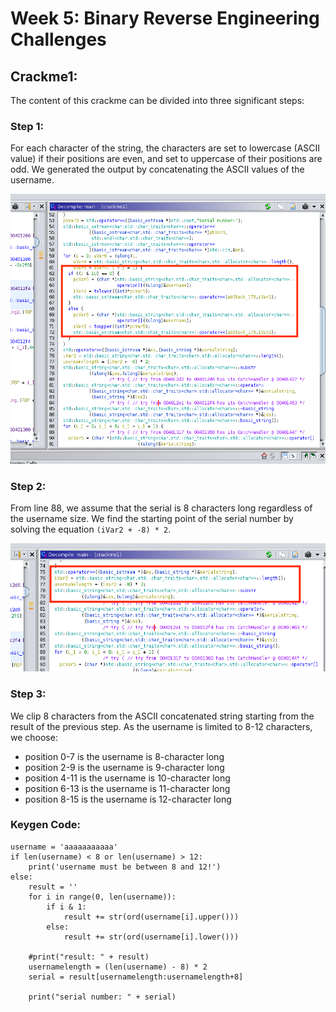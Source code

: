 # Week 5: Binary Reverse Engineering Challenges

## Crackme1:

The content of this crackme can be divided into three significant steps:

### Step 1:

For each character of the string, the characters are set to lowercase (ASCII value) if their positions are even, and set to uppercase of their positions are odd. We generated the output by concatenating the ASCII values of the username.

![crackme1_ss1](images/crackme1_ss1.png)

### Step 2:

From line 88, we assume that the serial is 8 characters long regardless of the username size. We find the starting point of the serial number by solving the equation `(iVar2 + -8) * 2`.

![crackme1_ss2](images/crackme1_ss2.png)

### Step 3:

We clip 8 characters from the ASCII concatenated string starting from the result of the previous step. As the username is limited to 8-12 characters, we choose:

- position 0-7 is the username is 8-character long
- position 2-9 is the username is 9-character long
- position 4-11 is the username is 10-character long
- position 6-13 is the username is 11-character long
- position 8-15 is the username is 12-character long

### Keygen Code:

```
username = 'aaaaaaaaaaa'
if len(username) < 8 or len(username) > 12:
    print('username must be between 8 and 12!')
else:
    result = ''
    for i in range(0, len(username)):
        if i & 1:
            result += str(ord(username[i].upper()))
        else:
            result += str(ord(username[i].lower()))
    
    #print("result: " + result)
    usernamelength = (len(username) - 8) * 2
    serial = result[usernamelength:usernamelength+8]
    
    print("serial number: " + serial)

```








